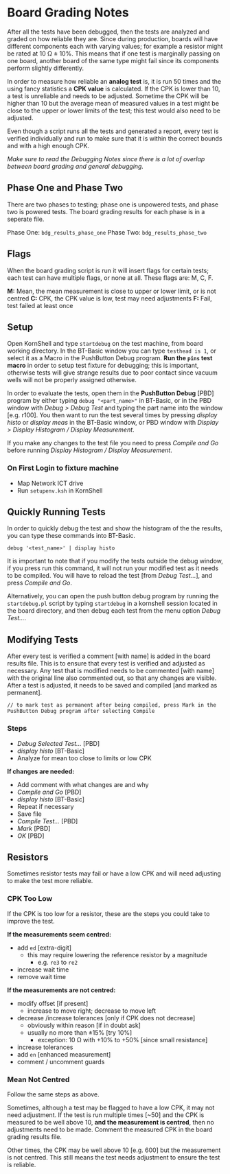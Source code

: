 # Board Grading Notes

After all the tests have been debugged, then the tests are analyzed and graded on how reliable they are. Since during production, boards will have different components each with varying values; for example a resistor might be rated at 10 Ω ± 10%. This means that if one test is marginally passing on one board, another board of the same type might fail since its components perform slightly differently.

In order to measure how reliable an **analog test** is, it is run 50 times and the using fancy statistics a **CPK value** is calculated. If the CPK is lower than 10, a test is unreliable and needs to be adjusted. Sometime the CPK will be higher than 10 but the average mean of measured values in a test might be close to the upper or lower limits of the test; this test would also need to be adjusted.

Even though a script runs all the tests and generated a report, every test is verified individually and run to make sure that it is within the correct bounds and with a high enough CPK.

_Make sure to read the Debugging Notes since there is a lot of overlap between board grading and general debugging._

## Phase One and Phase Two

There are two phases to testing; phase one is unpowered tests, and phase two is powered tests. The board grading results for each phase is in a seperate file.

Phase One: `bdg_results_phase_one`
Phase Two: `bdg_results_phase_two`

## Flags

When the board grading script is run it will insert flags for certain tests; each test can have multiple flags, or none at all. These flags are: M, C, F.

**M:** Mean, the mean measurement is close to upper or lower limit, or is not centred
**C:** CPK, the CPK value is low, test may need adjustments
**F:** Fail, test failed at least once

## Setup

Open KornShell and type `startdebug` on the test machine, from board working directory. In the BT-Basic window you can type `testhead is 1`, or select it as a Macro in the PushButton Debug program. **Run the `pins` test macro** in order to setup test fixture for debugging; this is important, otherwise tests will give strange results due to poor contact since vacuum wells will not be properly assigned otherwise.

In order to evaluate the tests, open them in the **PushButton Debug** [PBD] program by either typing `debug "<part_name>"` in BT-Basic, or in the PBD window with _Debug > Debug Test_ and typing the part name into the window [e.g. r100]. You then want to run the test several times by pressing _display histo_ or _display meas_ in the BT-Basic window, or PBD window with _Display > Display Histogram / Display Measurement_.

If you make any changes to the test file you need to press _Compile and Go_ before running _Display Histogram / Display Measurement_.

### On First Login to fixture machine

- Map Network ICT drive
- Run `setupenv.ksh` in KornShell

## Quickly Running Tests

In order to quickly debug the test and show the histogram of the the results, you can type these commands into BT-Basic.

`debug '<test_name>' | display histo`

It is important to note that if you modify the tests outside the debug window, if you press run this command, it will not run your modified test as it needs to be compiled. You will have to reload the test [from _Debug Test..._], and press _Compile and Go_.

Alternatively, you can open the push button debug program by running the `startdebug.pl` script by typing `startdebug` in a kornshell session located in the board directory, and then debug each test from the menu option _Debug Test..._.

## Modifying Tests

After every test is verified a comment [with name] is added in the board results file. This is to ensure that every test is verified and adjusted as necessary. Any test that is modified needs to be commented [with name] with the original line also commented out, so that any changes are visible. After a test is adjusted, it needs to be saved and compiled [and marked as permanent].

`// to mark test as permanent after being compiled, press Mark in the PushButton Debug program after selecting Compile`

### Steps

- _Debug Selected Test..._ [PBD]
- _display histo_          [BT-Basic]
- Analyze for mean too close to limits or low CPK

**If changes are needed:**

- Add comment with what changes are and why
- _Compile and Go_  [PBD]
- _display histo_   [BT-Basic]
- Repeat if necessary
- Save file
- _Compile Test..._ [PBD]
- _Mark_            [PBD]
- _OK_              [PBD]

## Resistors

Sometimes resistor tests may fail or have a low CPK and will need adjusting to make the test more reliable.

### CPK Too Low

If the CPK is too low for a resistor, these are the steps you could take to improve the test.

**If the measurements seem centred:**

- add `ed` [extra-digit]
  - this may require lowering the reference resistor by a magnitude
    - e.g. `re3` to `re2`
- increase wait time
- remove wait time

**If the measurements are not centred:**

- modify offset [if present]
  - increase to move right; decrease to move left
- decrease /increase tolerances [only if CPK does not decrease]
  - obviously within reason [if in doubt ask]
  - usually no more than ±15% [try 10%]
    - exception: 10 Ω with +10% to +50% [since small resistance]
- increase tolerances
- add `en` [enhanced measurement]
- comment / uncomment guards

### Mean Not Centred

Follow the same steps as above.

Sometimes, although a test may be flagged to have a low CPK, it may not need adjustment. If the test is run multiple times [~50] and the CPK is measured to be well above 10, **and the measurement is centred**, then no adjustments need to be made. Comment the measured CPK in the board grading results file.

Other times, the CPK may be well above 10 [e.g. 600] but the measurement is not centred. This still means the test needs adjustment to ensure the test is reliable.